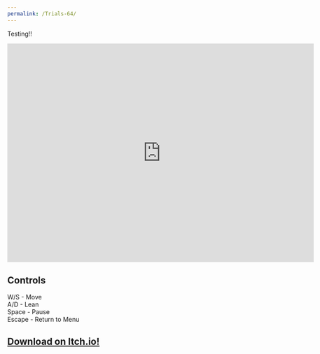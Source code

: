 ```yaml
---
permalink: /Trials-64/
---
```


Testing!!
<iframe src="https://banres.github.io/Hub/Games/Trials64/" name="Trials 64" style="height:500px;width:700px;border:none;" title="Trials 64"></iframe>

## Controls
W/S - Move  
A/D - Lean  
Space - Pause  
Escape - Return to Menu  

## [Download on Itch.io!](https://banres.itch.io/trials-64)
